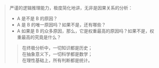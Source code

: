 > 严谨的逻辑推理能力，极度简化地讲，无非是因果关系的分析：
> - A 是不是 B 的原因？
> - A 是 B 的唯一原因吗？如果不是，还有哪些？
> - A 如果是 B 的众多原因，那么，它是权重最高的原因吗？如果不是，权重最高的究竟是什么？
> > 在终极分析中，一切知识都是历史；                                                                                                         
> > 在抽象意义下，一切科学都是数学；                                                                                                         
> > 在理性基础上，所有判断都是统计。
